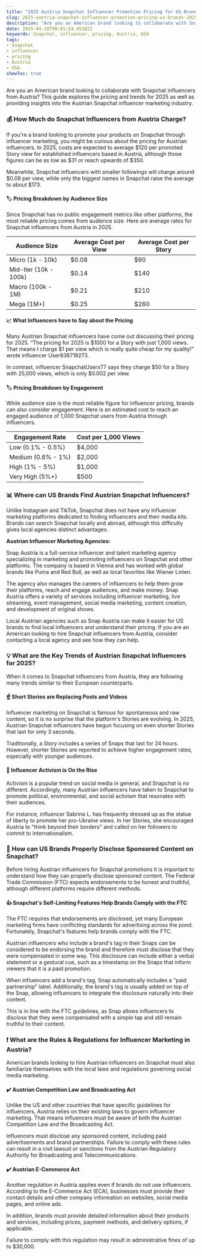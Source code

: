 ```yaml
---
title: "2025 Austria Snapchat Influencer Promotion Pricing for US Brands"
slug: 2025-austria-snapchat-influencer-promotion-pricing-us-brands-2025-04-20
description: "Are you an American brand looking to collaborate with Snapchat influencers from Austria? This guide explores the pricing and trends for 2025."
date: 2025-04-20T00:01:54.453022
keywords: Snapchat, influencer, pricing, Austria, USA
tags:
- Snapchat
- influencer
- pricing
- Austria
- USA
showToc: true
---
```


Are you an American brand looking to collaborate with Snapchat influencers from Austria? This guide explores the pricing and trends for 2025 as well as providing insights into the Austrian Snapchat influencer marketing industry.


### 💰 How Much do Snapchat Influencers from Austria Charge?

If you're a brand looking to promote your products on Snapchat through influencer marketing, you might be curious about the pricing for Austrian influencers. In 2025, costs are expected to average $120 per promoted Story view for established influencers based in Austria, although those figures can be as low as $31 or reach upwards of $350.

Meanwhile, Snapchat influencers with smaller followings will charge around $0.08 per view, while only the biggest names in Snapchat raise the average to about $173.

#### 🏷️ Pricing Breakdown by Audience Size

Since Snapchat has no public engagement metrics like other platforms, the most reliable pricing comes from audience size. Here are average rates for Snapchat influencers from Austria in 2025.

| Audience Size       | Average Cost per View | Average Cost per Story |
|---------------------|-----------------------|-------------------------|
| Micro (1k - 10k)    | $0.08                 | $90                     |
| Mid-tier (10k - 100k)| $0.14                 | $140                    |
| Macro (100k - 1M)   | $0.21                 | $210                    |
| Mega (1M+)          | $0.25                 | $260                    |

#### 📈 What Influencers have to Say about the Pricing

Many Austrian Snapchat influencers have come out discussing their pricing for 2025. “The pricing for 2025 is $1000 for a Story with just 1,000 views. That means I charge $1 per view which is really quite cheap for my quality!” wrote influencer  User938719273.

In contrast, influencer SnapchatUserx77 says they charge $50 for a Story with 25,000 views, which is only $0.002 per view.

#### 🏷️ Pricing Breakdown by Engagement

While audience size is the most reliable figure for influencer pricing, brands can also consider engagement. Here is an estimated cost to reach an engaged audience of 1,000 Snapchat users from Austria through influencers.

| Engagement Rate     | Cost per 1,000 Views |
|---------------------|-----------------------|
| Low (0.1% - 0.5%)   | $4,000                |
| Medium (0.6% - 1%)  | $2,000                |
| High (1% - 5%)      | $1,000                |
| Very High (5%+)     | $500                  |

### 📊 Where can US Brands Find Austrian Snapchat Influencers?

Unlike Instagram and TikTok, Snapchat does not have any influencer marketing platforms dedicated to finding influencers and their media kits. Brands can search Snapchat locally and abroad, although this difficulty gives local agencies distinct advantages. 

**Austrian Influencer Marketing Agencies:**

Snap Austria is a full-service influencer and talent marketing agency specializing in marketing and promoting influencers on Snapchat and other platforms. The company is based in Vienna and has worked with global brands like Puma and Red Bull, as well as local favorites like Wiener Linien.

The agency also manages the careers of influencers to help them grow their platforms, reach and engage audiences, and make money. Snap Austria offers a variety of services including influencer marketing, live streaming, event management, social media marketing, content creation, and development of original shows.

Local Austrian agencies such as Snap Austria can make it easier for US brands to find local influencers and understand their pricing. If you are an American looking to hire Snapchat influencers from Austria, consider contacting a local agency and see how they can help.

### 💡 What are the Key Trends of Austrian Snapchat Influencers for 2025?

When it comes to Snapchat influencers from Austria, they are following many trends similar to their European counterparts. 

#### ☝️  Short Stories are Replacing  Posts and Videos

Influencer marketing on Snapchat is famous for spontaneous and raw content, so it is no surprise that the platform's Stories are evolving. In 2025, Austrian Snapchat influencers have begun focusing on even shorter Stories that last for only 3 seconds. 

Traditionally, a Story includes a series of Snaps that last for 24 hours. However, shorter Stories are reported to achieve higher engagement rates, especially with younger audiences. 

#### 👐 Influencer Activism is  On the Rise

Activism is a popular trend on social media in general, and Snapchat is no different. Accordingly, many Austrian influencers have taken to Snapchat to promote political, environmental, and social activism that resonates with their audiences. 

For instance, influencer Sabrina L. has frequently dressed up as the statue of liberty to promote her pro-Ukraine views. In her Stories, she encouraged Austria to "think beyond their borders" and called on her followers to commit to internationalism.

### 📖 How can US Brands Properly Disclose Sponsored Content on Snapchat?

Before hiring Austrian influencers for Snapchat promotions it is important to understand how they can properly disclose sponsored content. The Federal Trade Commission (FTC) expects endorsements to be honest and truthful, although different platforms require different methods.

#### 👍 Snapchat's Self-Limiting Features Help Brands Comply with the FTC

The FTC requires that endorsements are disclosed, yet many European marketing firms have conflicting standards for advertising across the pond. Fortunately, Snapchat's features help brands comply with the FTC.

Austrian influencers who include a brand's tag in their Snaps can be considered to be endorsing the brand and therefore must disclose that they were compensated in some way.  This disclosure can include either a verbal statement or a gestural cue, such as a timestamp on the Snaps that inform viewers that it is a paid promotion. 

When influencers add a brand's tag, Snap automatically includes a "paid partnership" label. Additionally, the brand's tag is usually added on top of the Snap, allowing influencers to integrate the disclosure naturally into their content. 

This is in line with the FTC guidelines, as Snap allows influencers to disclose that they were compensated with a simple tap and still remain truthful to their content.

### ❗ What are the Rules & Regulations for Influencer Marketing in Austria?

American brands looking to hire Austrian influencers on Snapchat must also familiarize themselves with the local laws and regulations governing social media marketing.

#### ✔️ Austrian Competition Law and Broadcasting Act

Unlike the US and other countries that have specific guidelines for influencers, Austria relies on their existing laws to govern influencer marketing. That means influencers must be aware of both the Austrian Competition Law and the Broadcasting Act.

Influencers must disclose any sponsored content, including paid advertisements and brand partnerships. Failure to comply with these rules can result in a civil lawsuit or sanctions from the Austrian Regulatory Authority for Broadcasting and Telecommunications.

#### ✔️ Austrian E-Commerce Act

Another regulation in Austria applies even if brands do not use influencers. According to the E-Commerce Act (ECA), businesses must provide their contact details and other company information on websites, social media pages, and online ads. 

In addition, brands must provide detailed information about their products and services, including prices, payment methods, and delivery options, if applicable. 

Failure to comply with this regulation may result in administrative fines of up to $30,000.